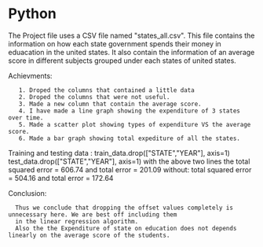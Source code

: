 # Python
The Project file uses a CSV file named "states_all.csv". This file contains the information on how each state government spends their money in eduacation in the united states.
It also contain the information of an average score in different subjects grouped under each states of united states.

Achievments:
      
       1. Droped the columns that contained a little data
       2. Droped the columns that were not useful.
       3. Made a new column that contain the average score.
       4. I have made a line graph showing the expenditure of 3 states over time.
       5. Made a scatter plot showing types of expenditure VS the average score.
       6. Made a bar graph showing total expediture of all the states.
       
Training and testing data :
      train_data.drop(["STATE","YEAR"], axis=1)
      test_data.drop(["STATE","YEAR"], axis=1)
      with the above two lines the total squared error = 606.74 and total error = 201.09
      without: total squared error = 504.16 and total error = 172.64
      
Conclusion:
  
      Thus we conclude that dropping the offset values completely is unnecessary here. We are best off including them
      in the linear regression algorithm.
      Also the the Expenditure of state on education does not depends linearly on the average score of the students.
